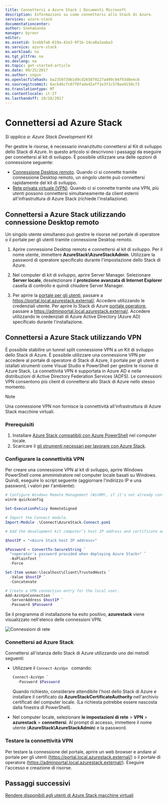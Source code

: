 ```yaml
---
title: Connettersi a Azure Stack | Documenti Microsoft
description: Informazioni su come connettersi allo Stack di Azure.
services: azure-stack
documentationcenter: 
author: SnehaGunda
manager: byronr
editor: 
ms.assetid: 3cebbfa6-819a-41e3-9f1b-14ca0a2aaba3
ms.service: azure-stack
ms.workload: na
ms.tgt_pltfrm: na
ms.devlang: na
ms.topic: get-started-article
ms.date: 09/25/2017
ms.author: sngun
ms.openlocfilehash: ba2359739b1d9cd265879227a499c94f93d8e4c6
ms.sourcegitcommit: 6acb46cfc07f8fade42aff1e3f1c578aa9150c73
ms.translationtype: MT
ms.contentlocale: it-IT
ms.lasthandoff: 10/18/2017
---
```

# <a name="connect-to-azure-stack"></a>Connettersi ad Azure Stack

*Si applica a: Azure Stack Development Kit*

Per gestire le risorse, è necessario innanzitutto connettersi al Kit di sviluppo dello Stack di Azure. In questo articolo si descrivono i passaggi da eseguire per connettersi al kit di sviluppo. È possibile utilizzare una delle opzioni di connessione seguente:

* [Connessione Desktop remoto](#connect-with-remote-desktop). Quando ci si connette tramite connessione Desktop remoto, un singolo utente può connettersi rapidamente del kit di sviluppo.
* [Rete privata virtuale (VPN)](#connect-with-vpn). Quando ci si connette tramite una VPN, più utenti possono connettersi simultaneamente da client esterni all'infrastruttura di Azure Stack (richiede l'installazione).

<a name="connect-to-azure-stack-with-remote-desktop"></a>
##  <a name="connect-to-azure-stack-by-using-remote-desktop-connection"></a>Connettersi a Azure Stack utilizzando connessione Desktop remoto
Un singolo utente simultaneo può gestire le risorse nel portale di operatore o il portale per gli utenti tramite connessione Desktop remoto.

1. Aprire connessione Desktop remoto e connettersi al kit di sviluppo. Per il nome utente, immettere **AzureStack\AzureStackAdmin**. Utilizzare la password di operatore specificato durante l'impostazione dello Stack di Azure.  

2. Nel computer di kit di sviluppo, aprire Server Manager. Selezionare **Server locale**, deselezionare il **protezione avanzata di Internet Explorer** casella di controllo e quindi chiudere Server Manager.

3. Per aprire la [portale per gli utenti](azure-stack-key-features.md#portal), passare a https://portal.local.azurestack.external/. Accedere utilizzando le credenziali utente. Per aprire lo Stack di Azure [portale operatore](azure-stack-key-features.md#portal), passare a https://adminportal.local.azurestack.external/. Accedere utilizzando le credenziali di Azure Active Directory (Azure AD) specificato durante l'installazione.

<a name="connect-to-azure-stack-with-vpn"></a>
## <a name="connect-to-azure-stack-by-using-vpn"></a>Connettersi a Azure Stack utilizzando VPN

È possibile stabilire un tunnel split connessione VPN a un Kit di sviluppo dello Stack di Azure. È possibile utilizzare una connessione VPN per accedere al portale di operatore di Stack di Azure, il portale per gli utenti e istallati strumenti come Visual Studio e PowerShell per gestire le risorse di Azure Stack. La connettività VPN è supportata in Azure AD e nelle distribuzioni di Active Directory Federation Services (ADFS). Le connessioni VPN consentono più client di connettersi allo Stack di Azure nello stesso momento. 

> [!NOTE] 
> Una connessione VPN non fornisce la connettività all'infrastruttura di Azure Stack macchine virtuali. 

### <a name="prerequisites"></a>Prerequisiti

1. Installare [Azure Stack compatibili con Azure PowerShell](azure-stack-powershell-install.md) nel computer locale.  
2. Scaricare il [gli strumenti necessari per lavorare con Azure Stack](azure-stack-powershell-download.md). 

### <a name="set-up-vpn-connectivity"></a>Configurare la connettività VPN

Per creare una connessione VPN al kit di sviluppo, aprire Windows PowerShell come amministratore nel computer locale basati su Windows. Quindi, eseguire lo script seguente (aggiornare l'indirizzo IP e una password, i valori per l'ambiente):

```PowerShell 
# Configure Windows Remote Management (WinRM), if it's not already configured.
winrm quickconfig  

Set-ExecutionPolicy RemoteSigned

# Import the Connect module.
Import-Module .\Connect\AzureStack.Connect.psm1 

# Add the development kit computer’s host IP address and certificate authority (CA) to the list of trusted hosts. Make sure you update the IP address and password values for your environment. 

$hostIP = "<Azure Stack host IP address>"

$Password = ConvertTo-SecureString `
  "<operator's password provided when deploying Azure Stack>" `
  -AsPlainText `
  -Force

Set-Item wsman:\localhost\Client\TrustedHosts `
  -Value $hostIP `
  -Concatenate

# Create a VPN connection entry for the local user.
Add-AzsVpnConnection `
  -ServerAddress $hostIP `
  -Password $Password

```

Se il programma di installazione ha esito positivo, **azurestack** viene visualizzato nell'elenco delle connessioni VPN.

![Connessioni di rete](media/azure-stack-connect-azure-stack/image3.png)  

### <a name="connect-to-azure-stack"></a>Connettersi ad Azure Stack

Connettersi all'istanza dello Stack di Azure utilizzando uno dei metodi seguenti:  

* Utilizzare il `Connect-AzsVpn ` comando: 
    
  ```PowerShell
  Connect-AzsVpn `
    -Password $Password
  ```

  Quando richiesto, considerare attendibile l'host dello Stack di Azure e installare il certificato da **AzureStackCertificateAuthority** nell'archivio certificati del computer locale. (La richiesta potrebbe essere nascosta dalla finestra di PowerShell). 

* Nel computer locale, selezionare **le impostazioni di rete** > **VPN** > **azurestack** > **connettersi**. Al prompt di accesso, immettere il nome utente (**AzureStack\AzureStackAdmin**) e la password.

### <a name="test-vpn-connectivity"></a>Testare la connettività VPN

Per testare la connessione del portale, aprire un web browser e andare al portale per gli utenti (https://portal.local.azurestack.external/) o il portale di operatore (https://adminportal.local.azurestack.external/). Eseguire l'accesso e creazione di risorse.  

## <a name="next-steps"></a>Passaggi successivi

[Rendere disponibili agli utenti di Azure Stack macchine virtuali](azure-stack-tutorial-tenant-vm.md)


